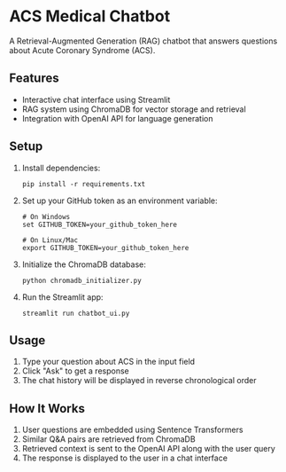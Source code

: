 # ACS Medical Chatbot

A Retrieval-Augmented Generation (RAG) chatbot that answers questions about Acute Coronary Syndrome (ACS).

## Features

- Interactive chat interface using Streamlit
- RAG system using ChromaDB for vector storage and retrieval
- Integration with OpenAI API for language generation

## Setup

1. Install dependencies:
   ```
   pip install -r requirements.txt
   ```

2. Set up your GitHub token as an environment variable:
   ```
   # On Windows
   set GITHUB_TOKEN=your_github_token_here

   # On Linux/Mac
   export GITHUB_TOKEN=your_github_token_here
   ```

3. Initialize the ChromaDB database:
   ```
   python chromadb_initializer.py
   ```

4. Run the Streamlit app:
   ```
   streamlit run chatbot_ui.py
   ```

## Usage

1. Type your question about ACS in the input field
2. Click "Ask" to get a response
3. The chat history will be displayed in reverse chronological order

## How It Works

1. User questions are embedded using Sentence Transformers
2. Similar Q&A pairs are retrieved from ChromaDB
3. Retrieved context is sent to the OpenAI API along with the user query
4. The response is displayed to the user in a chat interface